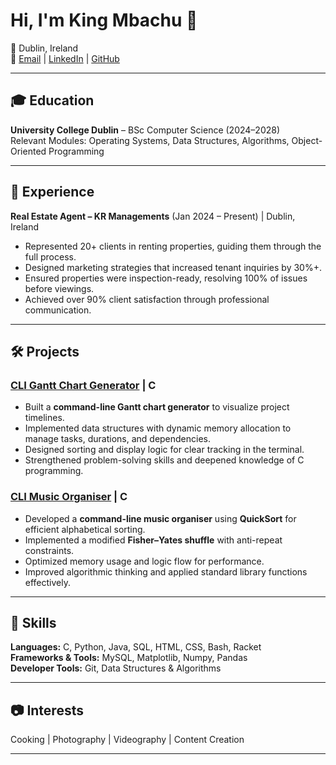 # Hi, I'm King Mbachu 👋  

📍 Dublin, Ireland  
📧 [Email](mailto:your-email@example.com) | [LinkedIn](https://www.linkedin.com/in/your-linkedin) | [GitHub](https://github.com/kingmbachu)  

---

## 🎓 Education  
**University College Dublin** – BSc Computer Science (2024–2028)  
Relevant Modules: Operating Systems, Data Structures, Algorithms, Object-Oriented Programming  

---

## 💼 Experience  
**Real Estate Agent – KR Managements** (Jan 2024 – Present) | Dublin, Ireland  
- Represented 20+ clients in renting properties, guiding them through the full process.  
- Designed marketing strategies that increased tenant inquiries by 30%+.  
- Ensured properties were inspection-ready, resolving 100% of issues before viewings.  
- Achieved over 90% client satisfaction through professional communication.  

---

## 🛠️ Projects  

### [CLI Gantt Chart Generator](https://github.com/kingmbachu/CLI-Gantt-Chart) | C  
- Built a **command-line Gantt chart generator** to visualize project timelines.  
- Implemented data structures with dynamic memory allocation to manage tasks, durations, and dependencies.  
- Designed sorting and display logic for clear tracking in the terminal.  
- Strengthened problem-solving skills and deepened knowledge of C programming.  

### [CLI Music Organiser](https://github.com/kingmbachu/CLI-Music-Organiser) | C  
- Developed a **command-line music organiser** using **QuickSort** for efficient alphabetical sorting.  
- Implemented a modified **Fisher–Yates shuffle** with anti-repeat constraints.  
- Optimized memory usage and logic flow for performance.  
- Improved algorithmic thinking and applied standard library functions effectively.  

---

## 🔧 Skills  

**Languages:** C, Python, Java, SQL, HTML, CSS, Bash, Racket  
**Frameworks & Tools:** MySQL, Matplotlib, Numpy, Pandas  
**Developer Tools:** Git, Data Structures & Algorithms  

---

## 📷 Interests  
Cooking | Photography | Videography | Content Creation  

---
